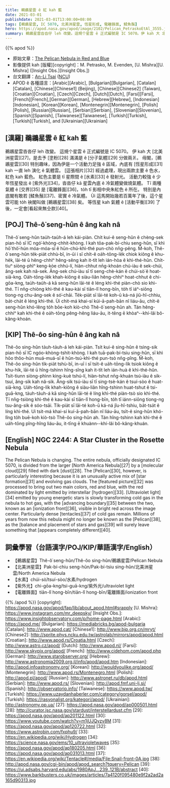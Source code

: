 ```yaml
---
title: 鵜鶘星雲 ê 紅 kah 藍
date: 2021-03-01
publishdate: 2021-03-01T13:00:00+08:00
tags: [鵜鶘星雲, IC 5070, 北美洲星雲, 恆星形成, 電離鋒面, 鰇魚鬚]
hero: https://apod.nasa.gov/apod/image/2102/Pelican_PetraskoEtAl_3555.jpg
summary: 鵜鶘星雲沓沓仔 leh 改變。這規个星雲 ê 正式編號是 IC 5070。伊 kah 大 北美洲星雲，是去予 塗粉 滿滿是 ê 分子氣體 分做兩爿。
---
```


{{% apod %}}

- 原始文章：[The Pelican Nebula in Red and Blue](https://apod.nasa.gov/apod/ap210301.html)
- 影像提供 kah [版權][copyright]：M. Petrasko, M. Evenden, [U. Mishra][U. Mishra] ([Insight Obs.][Insight Obs.])
- 台文翻譯：[An-Li Tsai](mailto:thianbun.taigi@gmail.com) ([NCU](https://www.astro.ncu.edu.tw))
- APOD ê 各種語言：[Arabic][Arabic], [Bulgarian][Bulgarian], [Catalan][Catalan], [Chinese][Chinese1] (Beijing), [Chinese][Chinese2] (Taiwan), [Croatian][Croatian], [Czech][Czech], [Dutch][Dutch],
[Farsi][Farsi], [French][French],[German][German], [Hebrew][Hebrew], [Indonesian][Indonesian], [Korean][Korean], [Montenegrin][Montenegrin], [Polish][Polish], [Russian][Russian], [Serbian][Serbian],
[Slovenian][Slovenian], [Spanish][Spanish], [Taiwanese][Taiwanese], [Turkish][Turkish], [Turkish][Turkish], and [Ukrainian][Ukrainian]

## [漢羅] 鵜鶘星雲 ê 紅 kah 藍

鵜鶘星雲沓沓仔 leh 改變。
這規个星雲 ê 正式編號是 IC 5070。
伊 kah 大 [北美洲星雲][27]，是去予 [塗粉][28] 滿滿是 ê [分子氣體][29] 分做兩爿。
毋閣，[鵜鶘星雲][30] 特別趣味，因為伊是一个活動力足強 ê 區域，內底有 [恆星形成][31] kah 一直 leh 演化 ê 氣體雲。
[這張相片][32] 經過處理，現出兩款主要 ê 色水，紅色 kah 藍色。
紅色主要是 tī 星際間 ê [水素][33] ê 發射光。
活動力較強 ê 少年恆星發出 ê [紫外光][34]，沓沓仔 kā 星雲內底 ê 冷氣體變做燒氣體。
Tī 兩種氣體 ê [交界][35] 是 [電離鋒面][36]，to̍h tī 影相中央朱紅色 ê 所在。
特別是內底閣有敢若 [鰇魚鬚][37]、密實 ê 冷氣體。
Ùi 這馬開始幾若百萬年了後，這个星雲可能 to̍h 袂閣叫做 [鵜鶘星雲][38] 矣。
等恆星 kah 氣體 ê [活動平衡][39] 了後，一定會[看起來無仝款][40]。

## [POJ] Thê-ô͘ seng-hûn ê âng kah nâ

Thê-ô͘ seng-hûn tau̍h-tau̍h-á leh kái-piàn.
Chi̍t kui-ê seng-hûn ê chèng-sek pian-hō sī IC ngó͘-khòng-chhit-khòng.
I kah tōa-pak-bí-chiu seng-hûn, sī khì hō͘ thô͘-hún móa-móa-sī ê hūn-chú-khì-thé pun-chò nn̄g-pêng.
M̄-koh, Thê-ô͘ seng-hûn te̍k-pia̍t chhù-bī, in-ūi i sī chi̍t-ê oa̍h-tōng-le̍k chiok kiông ê khu-he̍k, lāi-té ū hêng-chhiⁿ hêng-sêng kah it-ti̍t leh ián-hòa ê khì-thé-hûn.
Chi̍t-tiuⁿ siòng-phìⁿ keng-kòe chhú-lí, hiàn-chhut nn̄g-khoán chú-iàu ê sek-chúi, âng-sek kah nâ-sek.
Âng-sek chú-iàu sī tī seng-chè-kán ê chúi-sò͘ ê hoat-siā-kng.
Oa̍h-tōng-le̍k khah-kiông ê siàu-liân hêng-chhiⁿ hoat-chhut ê chi-gōa-kng, tau̍h-tau̍h-á kā seng-hûn lāi-té ê léng khì-thé piàn-chò sio khì-thé.
Tī nn̄g-chiòng khì-thé ê kau-kài sī tiān-lî hong-bīn, to̍h tī iáⁿ-siōng tiong-ng chu-âng-sek ê só͘-chāi.
Te̍k-pia̍t sī lāi-té koh-ū ká-ná jiû-hî-chhiu, ba̍t-cha̍t ê léng khì-thé.
Ùi chit-má khai-sí kúi-ā-pah-bān nî liáu-āu, chi̍t-ê seng-hûn khó-lêng to̍h bōe-koh kiò-chò Thê-ô͘ seng-hûn ah.
Tán hêng-chhiⁿ kah khì-thé ê oa̍h-tōng pêng-hêng liáu-āu, it-tēng ē khòaⁿ--khí-lâi bô-kâng-khoán.

## [KIP] Thê-ôo sing-hûn ê âng kah nâ

Thê-ôo sing-hûn ta̍uh-ta̍uh-á leh kái-piàn.
Tsi̍t kui-ê sing-hûn ê tsìng-sik pian-hō sī IC ngóo-khòng-tshit-khòng.
I kah tuā-pak-bí-tsiu sing-hûn, sī khì hōo thôo-hún muá-muá-sī ê hūn-tsú-khì-thé pun-tsò nn̄g-pîng.
M̄-koh, Thê-ôo sing-hûn ti̍k-pia̍t tshù-bī, in-uī i sī tsi̍t-ê ua̍h-tōng-li̍k tsiok kiông ê khu-hi̍k, lāi-té ū hîng-tshinn hîng-sîng kah it-ti̍t leh ián-huà ê khì-thé-hûn.
Tsi̍t-tiunn siòng-phìnn king-kuè tshú-lí, hiàn-tshut nn̄g-khuán tsú-iàu ê sik-tsuí, âng-sik kah nâ-sik.
Âng-sik tsú-iàu sī tī sing-tsè-kán ê tsuí-sòo ê huat-siā-kng.
Ua̍h-tōng-li̍k khah-kiông ê siàu-liân hîng-tshinn huat-tshut ê tsi-guā-kng, ta̍uh-ta̍uh-á kā sing-hûn lāi-té ê líng khì-thé piàn-tsò sio khì-thé.
Tī nn̄g-tsiòng khì-thé ê kau-kài sī tiān-lî hong-bīn, to̍h tī iánn-siōng tiong-ng tsu-âng-sik ê sóo-tsāi.
Ti̍k-pia̍t sī lāi-té koh-ū ká-ná jîu-hî-tshiu, ba̍t-tsa̍t ê líng khì-thé.
Uì tsit-má khai-sí kuí-ā-pah-bān nî liáu-āu, tsi̍t-ê sing-hûn khó-lîng to̍h buē-koh kiò-tsò Thê-ôo sing-hûn ah.
Tán hîng-tshinn kah khì-thé ê ua̍h-tōng pîng-hîng liáu-āu, it-tīng ē khuànn--khí-lâi bô-kâng-khuán.

## [English] NGC 2244: A Star Cluster in the Rosette Nebula

The Pelican Nebula is changing. The entire nebula, officially designated IC 5070, is divided from the larger [North America Nebula][27] by a [molecular cloud][29] filled with dark [dust][28]. The [Pelican][30], however, is particularly interesting because it is an unusually active mix of [star formation][31] and evolving gas clouds. The [featured picture][32] was processed to bring out two main colors, red and blue, with the red dominated by light emitted by interstellar [hydrogen][33]. [Ultraviolet light][34] emitted by young energetic stars is slowly transforming cold gas in the nebula to hot gas, with the [advancing boundary][35] between the two, known as an [ionization front][36], visible in bright red across the image center. Particularly dense [tentacles][37] of cold gas remain. Millions of years from now this nebula might no longer be known as the [Pelican][38], as the [balance and placement of stars and gas][39] will surely leave something that [appears completely different][40].

## 詞彙學習（台語漢字/POJ/KIP/華語漢字/English）

- 【鵜鶘星雲】Thê-ô͘ seng-hûn/Thê-ôo sing-hûn/鵜鶘星雲/Pelican Nebula
- 【北美洲星雲】Pak-bí-chiu seng-hûn/Pak-bí-tsiu sing-hûn/北美洲星雲/North America Nebula
- 【水素】chúi-sò͘/tsuí-sòo/水素/hydrogen
- 【紫外光】chi-gōa-kng/tsi-guā-kng/紫外光/ultraviolet light
- 【電離鋒面】tiān-lî hong-bīn/tiān-lî hong-bīn/電離鋒面/ionization front

{{% /apod %}}
[copyright]: https://apod.nasa.gov/apod/fap/lib/about_apod.html#srapply
[U. Mishra]: https://www.instagram.com/mr_deepsky/
[Insight Obs.]: https://www.insightobservatory.com/p/home-page.html
[Arabic]: https://apod.me/
[Bulgarian]: https://mediabricks.bg/apod-bulgaria
[Catalan]: http://www.apod.cat/
[Chinese1]: http://www.bjp.org.cn/mryt/
[Chinese2]: http://sprite.phys.ncku.edu.tw/astrolab/mirrors/apod/apod.html
[Croatian]: http://www.apod.rs/Croatia.html
[Czech]: http://www.astro.cz/apod/
[Dutch]: http://www.apod.nl/
[Farsi]: http://www.skypix.org/apod/
[French]: http://www.cidehom.com/apod.php
[German]: http://www.starobserver.org/
[Hebrew]: http://www.astronomia2009.org.il/info/apod/apod.htm
[Indonesian]: http://apod.infoastronomy.org/
[Korean]: http://wouldyoulike.org/apod/
[Montenegrin]: http://www.apod.rs/Montenegro.html
[Polish]: http://apod.pl/apod/
[Russian]: http://www.astronet.ru/db/apod.html
[Serbian]: http://www.apod.rs/
[Slovenian]: http://apod.fmf.uni-lj.si/
[Spanish]: http://observatorio.info/
[Taiwanese]: https://www.apod.tw/
[Turkish]: https://www.uzaydanhaberler.com/category/gorsel/apod/
[Turkish]: https://rasyonalist.org/kategori/apod/
[Ukrainian]: http://astronomy.pp.ua/
[27]: https://apod.nasa.gov/apod/ap000501.html
[28]: http://curator.jsc.nasa.gov/stardust/interstellardust.cfm
[29]: https://apod.nasa.gov/apod/ap201122.html
[30]: https://www.youtube.com/watch?v=m1jUJQyzv8M
[31]: https://apod.nasa.gov/apod/ap120722.html
[32]: https://www.astrobin.com/fxphu9/
[33]: https://en.wikipedia.org/wiki/Hydrogen
[34]: https://science.nasa.gov/ems/10_ultravioletwaves
[35]: https://apod.nasa.gov/apod/ap180205.html
[36]: https://apod.nasa.gov/apod/ap031013.html
[37]: https://en.wikipedia.org/wiki/Tentacle#/media/File:Snail-front-0A.jpg
[38]: http://apod.nasa.gov/cgi-bin/apod/apod_search?tquery=Pelican
[39]: https://ui.adsabs.harvard.edu/abs/1980ApJ...239..121B/abstract
[40]: https://www.barkbusters.co.uk/images/articles/7a4120f095480e9f2a2ad2a165d90313.jpg
